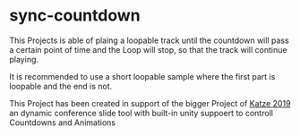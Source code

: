 # sync-countdown

This Projects is able of plaing a loopable track until the countdown will pass a certain point of time and the Loop will stop, so that the track will continue playing.

It is recommended to use a short loopable sample where the first part is loopable and the end is not. 

This Project has been created in support of the bigger Project of [Katze 2019](https://github.com/janmei/katze-2019) an dynamic conference slide tool with built-in unity suppoert to controll Countdowns and Animations
